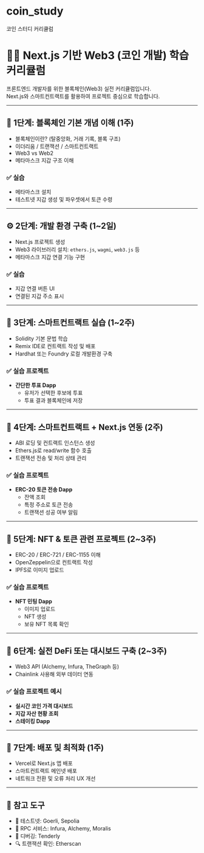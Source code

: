 # coin_study
코인 스터디 커리큘럼
# 🧑‍💻 Next.js 기반 Web3 (코인 개발) 학습 커리큘럼

프론트엔드 개발자를 위한 블록체인(Web3) 실전 커리큘럼입니다.  
Next.js와 스마트컨트랙트를 활용하여 프로젝트 중심으로 학습합니다.

---

## 📘 1단계: 블록체인 기본 개념 이해 (1주)

- 블록체인이란? (탈중앙화, 거래 기록, 블록 구조)
- 이더리움 / 트랜잭션 / 스마트컨트랙트
- Web3 vs Web2
- 메타마스크 지갑 구조 이해

### ✅ 실습
- 메타마스크 설치
- 테스트넷 지갑 생성 및 파우셋에서 토큰 수령

---

## ⚙️ 2단계: 개발 환경 구축 (1~2일)

- Next.js 프로젝트 생성
- Web3 라이브러리 설치: `ethers.js`, `wagmi`, `web3.js` 등
- 메타마스크 지갑 연결 기능 구현

### ✅ 실습
- 지갑 연결 버튼 UI
- 연결된 지갑 주소 표시

---

## 🔨 3단계: 스마트컨트랙트 실습 (1~2주)

- Solidity 기본 문법 학습
- Remix IDE로 컨트랙트 작성 및 배포
- Hardhat 또는 Foundry 로컬 개발환경 구축

### ✅ 실습 프로젝트
- **간단한 투표 Dapp**
  - 유저가 선택한 후보에 투표
  - 투표 결과 블록체인에 저장

---

## 🔗 4단계: 스마트컨트랙트 + Next.js 연동 (2주)

- ABI 로딩 및 컨트랙트 인스턴스 생성
- Ethers.js로 read/write 함수 호출
- 트랜잭션 전송 및 처리 상태 관리

### ✅ 실습 프로젝트
- **ERC-20 토큰 전송 Dapp**
  - 잔액 조회
  - 특정 주소로 토큰 전송
  - 트랜잭션 성공 여부 알림

---

## 🧾 5단계: NFT & 토큰 관련 프로젝트 (2~3주)

- ERC-20 / ERC-721 / ERC-1155 이해
- OpenZeppelin으로 컨트랙트 작성
- IPFS로 이미지 업로드

### ✅ 실습 프로젝트
- **NFT 민팅 Dapp**
  - 이미지 업로드
  - NFT 생성
  - 보유 NFT 목록 확인

---

## 🏦 6단계: 실전 DeFi 또는 대시보드 구축 (2~3주)

- Web3 API (Alchemy, Infura, TheGraph 등)
- Chainlink 사용해 외부 데이터 연동

### ✅ 실습 프로젝트 예시
- **실시간 코인 가격 대시보드**
- **지갑 자산 현황 조회**
- **스테이킹 Dapp**

---

## 🚀 7단계: 배포 및 최적화 (1주)

- Vercel로 Next.js 앱 배포
- 스마트컨트랙트 메인넷 배포
- 네트워크 전환 및 오류 처리 UX 개선

---

## 🔧 참고 도구

- 🧪 테스트넷: Goerli, Sepolia
- 📡 RPC 서비스: Infura, Alchemy, Moralis
- 🐞 디버깅: Tenderly
- 🔍 트랜잭션 확인: Etherscan
